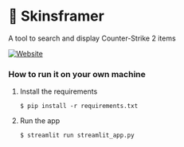 # 🔫 Skinsframer

A tool to search and display Counter-Strike 2 items

[![Website](https://static.streamlit.io/badges/streamlit_badge_black_white.svg)](https://skinsframer.streamlit.app/)

### How to run it on your own machine

1. Install the requirements

   ```
   $ pip install -r requirements.txt
   ```

2. Run the app

   ```
   $ streamlit run streamlit_app.py
   ```

